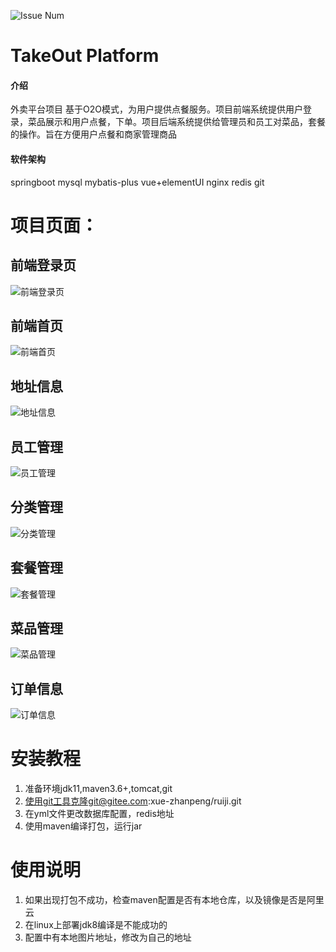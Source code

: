 ![Issue Num](https://img.shields.io/badge/dynamic/json?color=9cf&label=issues&query=%24.statistics.counts.opened&suffix=%20opened&url=https%3A%2F%2Fjihulab.com%2Fapi%2Fv4%2Fprojects%2F13953%2Fissues_statistics)
# TakeOut Platform 

#### 介绍
外卖平台项目
基于O2O模式，为用户提供点餐服务。项目前端系统提供用户登录，菜品展示和用户点餐，下单。项目后端系统提供给管理员和员工对菜品，套餐的操作。旨在方便用户点餐和商家管理商品

#### 软件架构
springboot
mysql
mybatis-plus
vue+elementUI
nginx
redis
git
# 项目页面：
## 前端登录页
![前端登录页](showimgs/%E5%89%8D%E7%AB%AF%E7%99%BB%E5%BD%95.png)
## 前端首页
![前端首页](showimgs/%E5%89%8D%E7%AB%AF%E8%8F%9C%E5%93%81%E9%A1%B5%E9%9D%A2.png)
## 地址信息
![地址信息](showimgs/%E5%9C%B0%E5%9D%80%E7%AE%A1%E7%90%86.png)
## 员工管理
![员工管理](showimgs/%E5%91%98%E5%B7%A5%E4%BF%A1%E6%81%AF.png)
## 分类管理
![分类管理](showimgs/%E5%88%86%E7%B1%BB%E7%AE%A1%E7%90%86.png)
## 套餐管理
![套餐管理](showimgs/%E5%A5%97%E9%A4%90%E7%AE%A1%E7%90%86.png)
## 菜品管理
![菜品管理](showimgs/%E8%8F%9C%E5%93%81%E7%AE%A1%E7%90%86.png)
## 订单信息
![订单信息](showimgs/%E8%AE%A2%E5%8D%95%E4%BF%A1%E6%81%AF.png)


# 安装教程

1.  准备环境jdk11,maven3.6+,tomcat,git
2.  使用git工具克隆git@gitee.com:xue-zhanpeng/ruiji.git
3.  在yml文件更改数据库配置，redis地址
4.  使用maven编译打包，运行jar

# 使用说明

1.  如果出现打包不成功，检查maven配置是否有本地仓库，以及镜像是否是阿里云
2.  在linux上部署jdk8编译是不能成功的
3.  配置中有本地图片地址，修改为自己的地址

